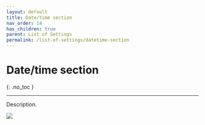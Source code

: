 ```yaml
---
layout: default
title: Date/time section
nav_order: 14
has_children: true
parent: List of Settings
permalink: /list-of-settings/datetime-section
---
```


# Date/time section
{: .no_toc }

---

Description.

![](/orderlord-help-kds/assets/images/kds/section_kitchen_history_1.png)